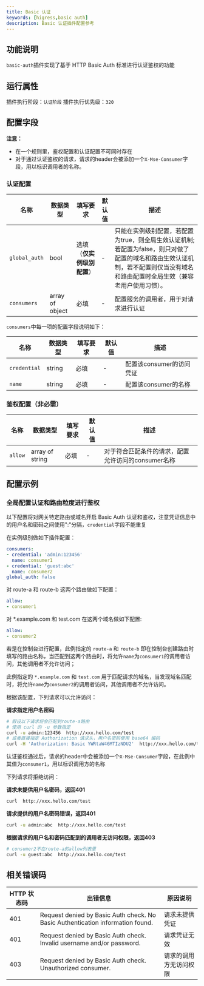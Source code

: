 ```yaml
---
title: Basic 认证
keywords: [higress,basic auth]
description: Basic 认证插件配置参考
---
```


## 功能说明
`basic-auth`插件实现了基于 HTTP Basic Auth 标准进行认证鉴权的功能

## 运行属性

插件执行阶段：`认证阶段`
插件执行优先级：`320`

## 配置字段

**注意：**

- 在一个规则里，鉴权配置和认证配置不可同时存在
- 对于通过认证鉴权的请求，请求的header会被添加一个`X-Mse-Consumer`字段，用以标识调用者的名称。

### 认证配置

| 名称          | 数据类型        | 填写要求                   | 默认值 | 描述                                                                                                                                                                            |
| -----------   | --------------- | --------                   | ------ | ----------------------------------------------------                                                                                                                            |
| `global_auth` | bool            | 选填（**仅实例级别配置**） | -      | 只能在实例级别配置，若配置为true，则全局生效认证机制; 若配置为false，则只对做了配置的域名和路由生效认证机制，若不配置则仅当没有域名和路由配置时全局生效（兼容老用户使用习惯）。 |
| `consumers`   | array of object | 必填                       | -      | 配置服务的调用者，用于对请求进行认证                                                                                                                                            |

`consumers`中每一项的配置字段说明如下：

| 名称         | 数据类型 | 填写要求 | 默认值 | 描述                     |
| ------------ | -------- | -------- | ------ | ------------------------ |
| `credential` | string   | 必填     | -      | 配置该consumer的访问凭证 |
| `name`       | string   | 必填     | -      | 配置该consumer的名称     |

### 鉴权配置（非必需）

| 名称             | 数据类型        | 填写要求                                          | 默认值 | 描述                                               |
| ---------------- | --------------- | ------------------------------------------------- | ------ | -------------------------------------------------- |
| `allow`          | array of string | 必填                                              | -      | 对于符合匹配条件的请求，配置允许访问的consumer名称 |

## 配置示例

### 全局配置认证和路由粒度进行鉴权

以下配置将对网关特定路由或域名开启 Basic Auth 认证和鉴权，注意凭证信息中的用户名和密码之间使用":"分隔，`credential`字段不能重复


在实例级别做如下插件配置：

```yaml
consumers:
- credential: 'admin:123456'
  name: consumer1
- credential: 'guest:abc'
  name: consumer2
global_auth: false
```

对 route-a 和 route-b 这两个路由做如下配置：

```yaml
allow: 
- consumer1
```

对 *.example.com 和 test.com 在这两个域名做如下配置:

```yaml
allow:
- consumer2
```

若是在控制台进行配置，此例指定的 `route-a` 和 `route-b` 即在控制台创建路由时填写的路由名称，当匹配到这两个路由时，将允许`name`为`consumer1`的调用者访问，其他调用者不允许访问；

此例指定的 `*.example.com` 和 `test.com` 用于匹配请求的域名，当发现域名匹配时，将允许`name`为`consumer2`的调用者访问，其他调用者不允许访问。

根据该配置，下列请求可以允许访问：

**请求指定用户名密码**

```bash
# 假设以下请求将会匹配到route-a路由
# 使用 curl 的 -u 参数指定
curl -u admin:123456  http://xxx.hello.com/test
# 或者直接指定 Authorization 请求头，用户名密码使用 base64 编码
curl -H 'Authorization: Basic YWRtaW46MTIzNDU2'  http://xxx.hello.com/test
```

认证鉴权通过后，请求的header中会被添加一个`X-Mse-Consumer`字段，在此例中其值为`consumer1`，用以标识调用方的名称

下列请求将拒绝访问：

**请求未提供用户名密码，返回401**
```bash
curl  http://xxx.hello.com/test
```
**请求提供的用户名密码错误，返回401**
```bash
curl -u admin:abc  http://xxx.hello.com/test
```
**根据请求的用户名和密码匹配到的调用者无访问权限，返回403**
```bash
# consumer2不在route-a的allow列表里
curl -u guest:abc  http://xxx.hello.com/test
```

## 相关错误码

| HTTP 状态码 | 出错信息                                                                           | 原因说明               |
| ----------- |--------------------------------------------------------------------------------| ---------------------- |
| 401         | Request denied by Basic Auth check. No Basic Authentication information found. | 请求未提供凭证         |
| 401         | Request denied by Basic Auth check. Invalid username and/or password.          | 请求凭证无效           |
| 403         | Request denied by Basic Auth check. Unauthorized consumer.                     | 请求的调用方无访问权限 |
